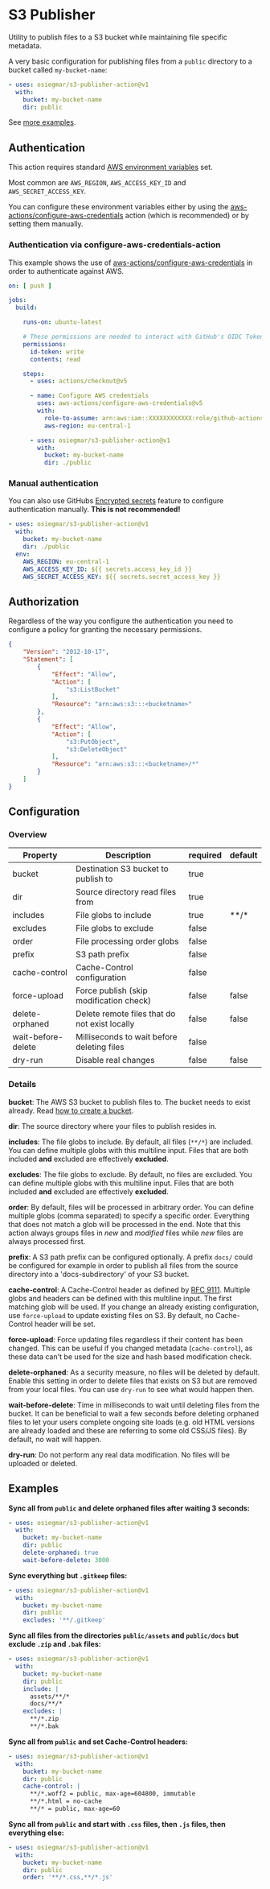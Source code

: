 # S3 Publisher

Utility to publish files to a S3 bucket while maintaining file specific metadata.

A very basic configuration for publishing files from a `public` directory to a
bucket called `my-bucket-name`:

```yaml
- uses: osiegmar/s3-publisher-action@v1
  with:
    bucket: my-bucket-name
    dir: public
```

See [more examples](#examples).

## Authentication

This action requires
standard [AWS environment variables](https://docs.aws.amazon.com/sdkref/latest/guide/settings-reference.html#EVarSettings)
set.

Most common are `AWS_REGION`, `AWS_ACCESS_KEY_ID` and `AWS_SECRET_ACCESS_KEY`.

You can configure these environment variables either by using the
[aws-actions/configure-aws-credentials](https://github.com/marketplace/actions/configure-aws-credentials-action-for-github-actions)
action (which is recommended) or by setting them manually.

### Authentication via configure-aws-credentials-action

This example shows the use
of [aws-actions/configure-aws-credentials](https://github.com/marketplace/actions/configure-aws-credentials-action-for-github-actions)
in order to authenticate against AWS.

```yaml
on: [ push ]

jobs:
  build:

    runs-on: ubuntu-latest

    # These permissions are needed to interact with GitHub's OIDC Token endpoint.
    permissions:
      id-token: write
      contents: read

    steps:
      - uses: actions/checkout@v5

      - name: Configure AWS credentials
        uses: aws-actions/configure-aws-credentials@v5
        with:
          role-to-assume: arn:aws:iam::XXXXXXXXXXXX:role/github-actions
          aws-region: eu-central-1

      - uses: osiegmar/s3-publisher-action@v1
        with:
          bucket: my-bucket-name
          dir: ./public
```

### Manual authentication

You can also use
GitHubs [Encrypted secrets](https://docs.github.com/de/actions/security-guides/encrypted-secrets)
feature to configure authentication manually. **This is not recommended!**

```yaml
- uses: osiegmar/s3-publisher-action@v1
  with:
    bucket: my-bucket-name
    dir: ./public
  env:
    AWS_REGION: eu-central-1
    AWS_ACCESS_KEY_ID: ${{ secrets.access_key_id }}
    AWS_SECRET_ACCESS_KEY: ${{ secrets.secret_access_key }}
```

## Authorization

Regardless of the way you configure the authentication you need to configure
a policy for granting the necessary permissions.

```json
{
    "Version": "2012-10-17",
    "Statement": [
        {
            "Effect": "Allow",
            "Action": [
                "s3:ListBucket"
            ],
            "Resource": "arn:aws:s3:::<bucketname>"
        },
        {
            "Effect": "Allow",
            "Action": [
                "s3:PutObject",
                "s3:DeleteObject"
            ],
            "Resource": "arn:aws:s3:::<bucketname>/*"
        }
    ]
}
```

## Configuration

### Overview

| Property           | Description                                   | required | default |
|--------------------|-----------------------------------------------|----------|---------|
| bucket             | Destination S3 bucket to publish to           | true     |         |
| dir                | Source directory read files from              | true     |         |
| includes           | File globs to include                         | true     | \*\*/\* |
| excludes           | File globs to exclude                         | false    |         |
| order              | File processing order globs                   | false    |         |
| prefix             | S3 path prefix                                | false    |         |
| cache-control      | Cache-Control configuration                   | false    |         |
| force-upload       | Force publish (skip modification check)       | false    | false   |
| delete-orphaned    | Delete remote files that do not exist locally | false    | false   |
| wait-before-delete | Milliseconds to wait before deleting files    | false    |         |
| dry-run            | Disable real changes                          | false    | false   |

### Details

**bucket**: The AWS S3 bucket to publish files to. The bucket needs to exist already.
Read [how to create a bucket](https://docs.aws.amazon.com/AmazonS3/latest/userguide/creating-bucket.html).

**dir**: The source directory where your files to publish resides in.

**includes**: The file globs to include. By default, all files (`**/*`) are included.
You can define multiple globs with this multiline input.
Files that are both included **and** excluded are effectively **excluded**.

**excludes**: The file globs to exclude. By default, no files are excluded.
You can define multiple globs with this multiline input.
Files that are both included **and** excluded are effectively **excluded**.

**order**: By default, files will be processed in arbitrary order. You can define multiple
globs (comma separated) to specify a specific order. Everything that does not match a glob
will be processed in the end.
Note that this action always groups files in *new* and *modified* files while *new* files
are always processed first.

**prefix**: A S3 path prefix can be configured optionally. A prefix `docs/` could be configured
for example in order to publish all files from the source directory into a 'docs-subdirectory' of
your S3 bucket.

**cache-control**: A Cache-Control header as defined
by [RFC 9111](https://datatracker.ietf.org/doc/rfc9111/).
Multiple globs and headers can be defined with this multiline input. The first matching glob will be
used.
If you change an already existing configuration, use `force-upload` to update existing files on S3.
By default, no Cache-Control header will be set.

**force-upload**: Force updating files regardless if their content has been changed. This can
be useful if you changed metadata (`cache-control`), as these data can't be used for the
size and hash based modification check.

**delete-orphaned**: As a security measure, no files will be deleted by default. Enable this
setting in order to delete files that exists on S3 but are removed from your local files.
You can use `dry-run` to see what would happen then.

**wait-before-delete**: Time in milliseconds to wait until deleting files from the bucket.
It can be beneficial to wait a few seconds before deleting orphaned files to let your users
complete ongoing site loads (e.g. old HTML versions are already loaded and these are referring to
some old CSS/JS files). By default, no wait will happen.

**dry-run**: Do not perform any real data modification. No files will be uploaded or deleted.

## Examples

**Sync all from `public` and delete orphaned files after waiting 3 seconds:**

```yaml
- uses: osiegmar/s3-publisher-action@v1
  with:
    bucket: my-bucket-name
    dir: public
    delete-orphaned: true
    wait-before-delete: 3000
```

**Sync everything but `.gitkeep` files:**

```yaml
- uses: osiegmar/s3-publisher-action@v1
  with:
    bucket: my-bucket-name
    dir: public
    excludes: '**/.gitkeep'
```

**Sync all files from the directories `public/assets` and `public/docs` but exclude `.zip`
and `.bak` files:**

```yaml
- uses: osiegmar/s3-publisher-action@v1
  with:
    bucket: my-bucket-name
    dir: public
    include: |
      assets/**/*
      docs/**/*
    excludes: |
      **/*.zip
      **/*.bak
```

**Sync all from `public` and set Cache-Control headers:**

```yaml
- uses: osiegmar/s3-publisher-action@v1
  with:
    bucket: my-bucket-name
    dir: public
    cache-control: |
      **/*.woff2 = public, max-age=604800, immutable
      **/*.html = no-cache
      **/* = public, max-age=60
```

**Sync all from `public` and start with `.css` files, then `.js` files, then everything else:**

```yaml
- uses: osiegmar/s3-publisher-action@v1
  with:
    bucket: my-bucket-name
    dir: public
    order: '**/*.css,**/*.js'
```
